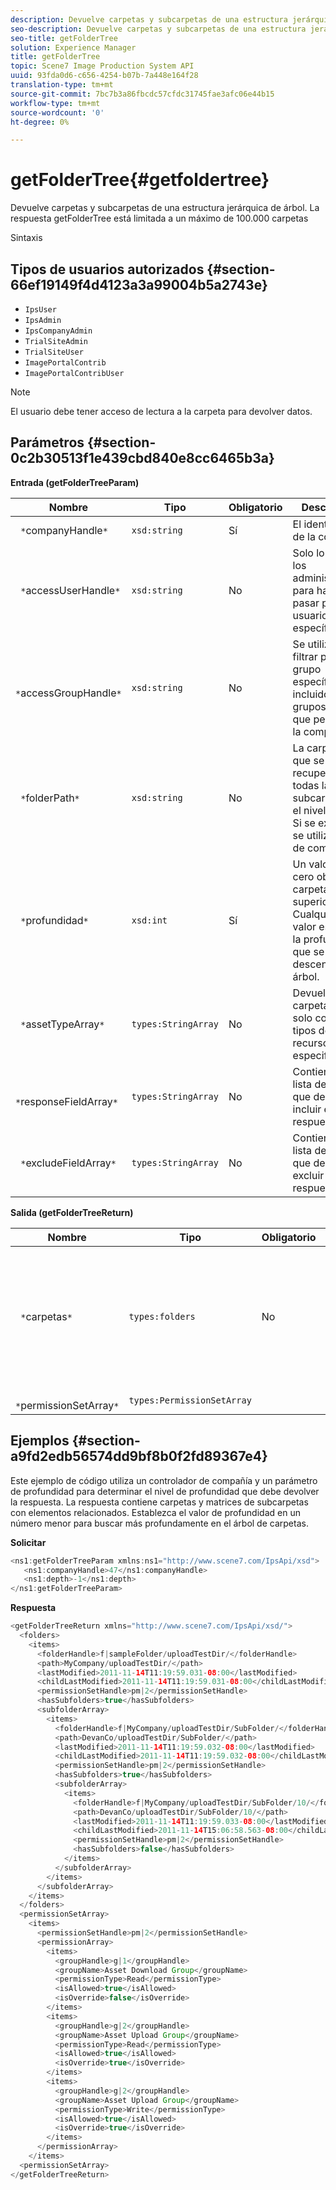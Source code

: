 ```yaml
---
description: Devuelve carpetas y subcarpetas de una estructura jerárquica de árbol. La respuesta getFolderTree está limitada a un máximo de 100.000 carpetas
seo-description: Devuelve carpetas y subcarpetas de una estructura jerárquica de árbol. La respuesta getFolderTree está limitada a un máximo de 100.000 carpetas
seo-title: getFolderTree
solution: Experience Manager
title: getFolderTree
topic: Scene7 Image Production System API
uuid: 93fda0d6-c656-4254-b07b-7a448e164f28
translation-type: tm+mt
source-git-commit: 7bc7b3a86fbcdc57cfdc31745fae3afc06e44b15
workflow-type: tm+mt
source-wordcount: '0'
ht-degree: 0%

---
```



# getFolderTree{#getfoldertree}

Devuelve carpetas y subcarpetas de una estructura jerárquica de árbol. La respuesta getFolderTree está limitada a un máximo de 100.000 carpetas

Sintaxis

## Tipos de usuarios autorizados {#section-66ef19149f4d4123a3a99004b5a2743e}

* `IpsUser`
* `IpsAdmin`
* `IpsCompanyAdmin`
* `TrialSiteAdmin`
* `TrialSiteUser`
* `ImagePortalContrib`
* `ImagePortalContribUser`

>[!NOTE]
>
>El usuario debe tener acceso de lectura a la carpeta para devolver datos.

## Parámetros {#section-0c2b30513f1e439cbd840e8cc6465b3a}

**Entrada (getFolderTreeParam)**

| Nombre | Tipo | Obligatorio | Descripción |
|---|---|---|---|
| ` *`companyHandle`*` | `xsd:string` | Sí | El identificador de la compañía. |
| ` *`accessUserHandle`*` | `xsd:string` | No | Solo lo utilizan los administradores para hacerse pasar por un usuario específico. |
| ` *`accessGroupHandle`*` | `xsd:string` | No | Se utiliza para filtrar por un grupo específico, incluidos los grupos a los que pertenece la compañía. |
| ` *`folderPath`*` | `xsd:string` | No | La carpeta raíz que se va a recuperar y todas las subcarpetas en el nivel de hoja. Si se excluye, se utiliza la raíz de compañía. |
| ` *`profundidad`*` | `xsd:int` | Sí | Un valor de cero obtiene la carpeta de nivel superior. Cualquier otro valor especifica la profundidad que se va a descender en el árbol. |
| ` *`assetTypeArray`*` | `types:StringArray` | No | Devuelve carpetas que solo contienen tipos de recursos especificados. |
| ` *`responseFieldArray`*` | `types:StringArray` | No | Contiene una lista de campos que desea incluir en la respuesta. |
| ` *`excludeFieldArray`*` | `types:StringArray` | No | Contiene una lista de campos que desea excluir en la respuesta. |

**Salida (getFolderTreeReturn)**

| Nombre | Tipo | Obligatorio | Descripción |
|---|---|---|---|
| ` *`carpetas`*` | `types:folders` | No | La jerarquía de carpetas en una estructura de árbol. La respuesta está limitada a un máximo de 100.000 carpetas. |
| ` *`permissionSetArray`*` | `types:PermissionSetArray` |  |  |

## Ejemplos {#section-a9fd2edb56574dd9bf8b0f2fd89367e4}

Este ejemplo de código utiliza un controlador de compañía y un parámetro de profundidad para determinar el nivel de profundidad que debe devolver la respuesta. La respuesta contiene carpetas y matrices de subcarpetas con elementos relacionados. Establezca el valor de profundidad en un número menor para buscar más profundamente en el árbol de carpetas.

**Solicitar**

```java
<ns1:getFolderTreeParam xmlns:ns1="http://www.scene7.com/IpsApi/xsd">
   <ns1:companyHandle>47</ns1:companyHandle>
   <ns1:depth>-1</ns1:depth>
</ns1:getFolderTreeParam>
```

**Respuesta**

```java
<getFolderTreeReturn xmlns="http://www.scene7.com/IpsApi/xsd/">
  <folders>
    <items>
      <folderHandle>f|sampleFolder/uploadTestDir/</folderHandle>
      <path>MyCompany/uploadTestDir/</path>
      <lastModified>2011-11-14T11:19:59.031-08:00</lastModified>
      <childLastModified>2011-11-14T11:19:59.031-08:00</childLastModified>
      <permissionSetHandle>pm|2</permissionSetHandle>
      <hasSubfolders>true</hasSubfolders>
      <subfolderArray>
        <items>
          <folderHandle>f|MyCompany/uploadTestDir/SubFolder/</folderHandle>
          <path>DevanCo/uploadTestDir/SubFolder/</path>
          <lastModified>2011-11-14T11:19:59.032-08:00</lastModified>
          <childLastModified>2011-11-14T11:19:59.032-08:00</childLastModified>
          <permissionSetHandle>pm|2</permissionSetHandle>
          <hasSubfolders>true</hasSubfolders>
          <subfolderArray>
            <items>
              <folderHandle>f|MyCompany/uploadTestDir/SubFolder/10/</folderHandle>
              <path>DevanCo/uploadTestDir/SubFolder/10/</path>
              <lastModified>2011-11-14T11:19:59.033-08:00</lastModified>
              <childLastModified>2011-11-14T15:06:58.563-08:00</childLastModified>
              <permissionSetHandle>pm|2</permissionSetHandle>
              <hasSubfolders>false</hasSubfolders>
            </items>
          </subfolderArray>
        </items>
      </subfolderArray>
    </items>
  </folders>
  <permissionSetArray>
    <items>
      <permissionSetHandle>pm|2</permissionSetHandle>
      <permissionArray>
        <items>
          <groupHandle>g|1</groupHandle>
          <groupName>Asset Download Group</groupName>
          <permissionType>Read</permissionType>
          <isAllowed>true</isAllowed>
          <isOverride>false</isOverride>
        </items>
        <items>
          <groupHandle>g|2</groupHandle>
          <groupName>Asset Upload Group</groupName>
          <permissionType>Read</permissionType>
          <isAllowed>true</isAllowed>
          <isOverride>true</isOverride>
        </items>
        <items>
          <groupHandle>g|2</groupHandle>
          <groupName>Asset Upload Group</groupName>
          <permissionType>Write</permissionType>
          <isAllowed>true</isAllowed>
          <isOverride>true</isOverride>
        </items>
      </permissionArray>
    </items>
  <permissionSetArray>
</getFolderTreeReturn>
```

